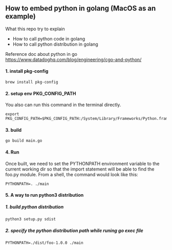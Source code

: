 ## How to embed python in golang (MacOS as an example)
What this repo try to explain
- How to call python code in golang
- How to call python distribution in golang
  

Reference doc about python in go
https://www.datadoghq.com/blog/engineering/cgo-and-python/

#### 1. install pkg-config

```
brew install pkg-config
```

#### 2. setup env PKG_CONFIG_PATH
You also can run this command in the terminal directly.
```
export PKG_CONFIG_PATH=$PKG_CONFIG_PATH:/System/Library/Frameworks/Python.framework/Versions/2.7/lib/pkgconfig
```

#### 3. build

```
go build main.go 
```

#### 4. Run

Once built, we need to set the PYTHONPATH environment variable to the current working dir so that the import statement
will be able to find the foo.py module. From a shell, the command would look like this:

```
PYTHONPATH=. ./main
```




#### 5. A way to run python3 distribution
##### 1. build python distribution
```
python3 setup.py sdist
```
##### 2. specify the python distribution path while runing go exec file
```
PYTHONPATH=./dist/foo-1.0.0 ./main 
```




